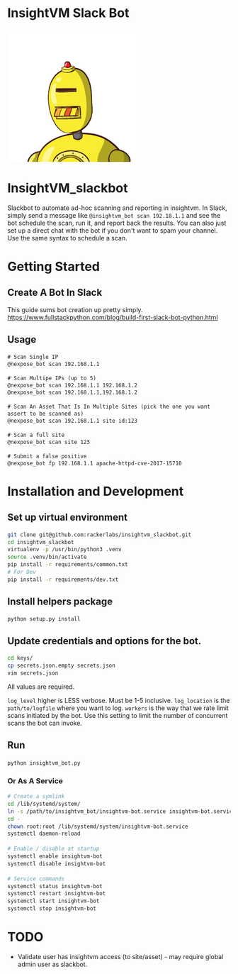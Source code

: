 # InsightVM Slack Bot

![insightvm_bot](insightvm_bot.png)

# InsightVM_slackbot
Slackbot to automate ad-hoc scanning and reporting in insightvm.  In Slack, simply send a message like `@insightvm_bot scan 192.18.1.1` and see the bot schedule the scan, run it, and report back the results.  You can also just set up a direct chat with the bot if you don't want to spam your channel.  Use the same syntax to schedule a scan.

# Getting Started

## Create A Bot In Slack
This guide sums bot creation up pretty simply. https://www.fullstackpython.com/blog/build-first-slack-bot-python.html

## Usage
```
# Scan Single IP
@nexpose_bot scan 192.168.1.1

# Scan Multipe IPs (up to 5)
@nexpose_bot scan 192.168.1.1 192.168.1.2
@nexpose_bot scan 192.168.1.1,192.168.1.2

# Scan An Asset That Is In Multiple Sites (pick the one you want assert to be scanned as)
@nexpose_bot scan 192.168.1.1 site id:123

# Scan a full site
@nexpose_bot scan site 123

# Submit a false positive
@nexpose_bot fp 192.168.1.1 apache-httpd-cve-2017-15710
```

# Installation and Development

## Set up virtual environment
```bash
git clone git@github.com:rackerlabs/insightvm_slackbot.git
cd insightvm_slackbot
virtualenv -p /usr/bin/python3 .venv
source .venv/bin/activate
pip install -r requirements/common.txt
# For Dev
pip install -r requirements/dev.txt
```

## Install helpers package
```bash
python setup.py install
```

## Update credentials and options for the bot.
```bash
cd keys/
cp secrets.json.empty secrets.json
vim secrets.json
```
All values are required.

`log_level` higher is LESS verbose. Must be 1-5 inclusive.
`log_location` is the `path/to/logfile` where you want to log.
`workers` is the way that we rate limit scans initiated by the bot. Use this setting to limit the number of concurrent scans the bot can invoke.

## Run
`python insightvm_bot.py`

### Or As A Service
```bash
# Create a symlink
cd /lib/systemd/system/
ln -s /path/to/insightvm_bot/insightvm-bot.service insightvm-bot.service
cd -
chown root:root /lib/systemd/system/insightvm-bot.service
systemctl daemon-reload

# Enable / disable at startup
systemctl enable insightvm-bot
systemctl disable insightvm-bot

# Service commands
systemctl status insightvm-bot
systemctl restart insightvm-bot
systemctl start insightvm-bot
systemctl stop insightvm-bot
```


# TODO
- Validate user has insightvm access (to site/asset) - may require global admin user as slackbot.
